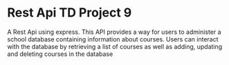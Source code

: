 # Rest Api TD Project 9
 A Rest Api using express. This API provides a way for users to administer a school database containing information about courses. Users can interact with the database by retrieving a list of courses as well as adding, updating and deleting courses in the database
